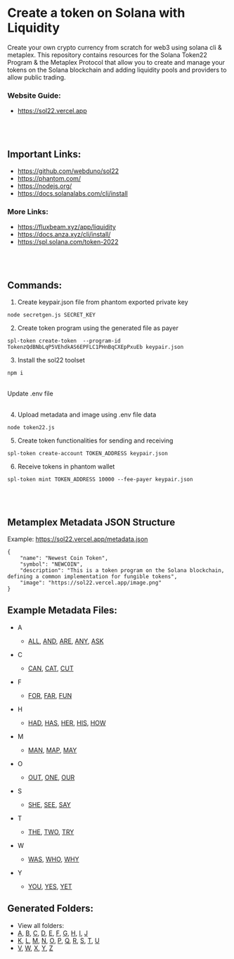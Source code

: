 # Create a token on Solana with Liquidity

Create your own crypto currency from scratch for web3 using solana cli & metaplex. This repository contains resources for the Solana Token22 Program & the Metaplex Protocol that allow you to create and manage your tokens on the Solana blockchain and adding liquidity pools and providers to allow public trading.

### Website Guide:
  - https://sol22.vercel.app

<br/><br/>

## Important Links:
  - https://github.com/webduno/sol22
  - https://phantom.com/
  - https://nodejs.org/
  - https://docs.solanalabs.com/cli/install
  
### More Links:
  - https://fluxbeam.xyz/app/liquidity
  - https://docs.anza.xyz/cli/install/
  - https://spl.solana.com/token-2022

<br/><br/>

## Commands:

1. Create keypair.json file from phantom exported private key
```
node secretgen.js SECRET_KEY
```

2. Create token program using the generated file as payer
```
spl-token create-token  --program-id TokenzQdBNbLqP5VEhdkAS6EPFLC1PHnBqCXEpPxuEb keypair.json
```

3. Install the sol22 toolset
```
npm i
```

<br/>
Update .env file
<br/><br/>

4. Upload metadata and image using .env file data
```
node token22.js
```

5. Create token functionalities for sending and receiving
```
spl-token create-account TOKEN_ADDRESS keypair.json
```

6. Receive tokens in phantom wallet
```
spl-token mint TOKEN_ADDRESS 10000 --fee-payer keypair.json
```

<br/><br/>

## Metamplex Metadata JSON Structure
Example: https://sol22.vercel.app/metadata.json
```
{
    "name": "Newest Coin Token",
    "symbol": "NEWCOIN",
    "description": "This is a token program on the Solana blockchain, defining a common implementation for fungible tokens",
    "image": "https://sol22.vercel.app/image.png"
}    
```


## Example Metadata Files:

- A
  - [ALL](https://sol22.vercel.app/gen/A/metadata_ALL.json), [AND](https://sol22.vercel.app/gen/A/metadata_AND.json), [ARE](https://sol22.vercel.app/gen/A/metadata_ARE.json), [ANY](https://sol22.vercel.app/gen/A/metadata_ANY.json), [ASK](https://sol22.vercel.app/gen/A/metadata_ASK.json)

- C
  - [CAN](https://sol22.vercel.app/gen/C/metadata_CAN.json), [CAT](https://sol22.vercel.app/gen/C/metadata_CAT.json), [CUT](https://sol22.vercel.app/gen/C/metadata_CUT.json)

- F
  - [FOR](https://sol22.vercel.app/gen/F/metadata_FOR.json), [FAR](https://sol22.vercel.app/gen/F/metadata_FAR.json), [FUN](https://sol22.vercel.app/gen/F/metadata_FUN.json)

- H
  - [HAD](https://sol22.vercel.app/gen/H/metadata_HAD.json), [HAS](https://sol22.vercel.app/gen/H/metadata_HAS.json), [HER](https://sol22.vercel.app/gen/H/metadata_HER.json), [HIS](https://sol22.vercel.app/gen/H/metadata_HIS.json), [HOW](https://sol22.vercel.app/gen/H/metadata_HOW.json)

- M
  - [MAN](https://sol22.vercel.app/gen/M/metadata_MAN.json), [MAP](https://sol22.vercel.app/gen/M/metadata_MAP.json), [MAY](https://sol22.vercel.app/gen/M/metadata_MAY.json)

- O
  - [OUT](https://sol22.vercel.app/gen/O/metadata_OUT.json), [ONE](https://sol22.vercel.app/gen/O/metadata_ONE.json), [OUR](https://sol22.vercel.app/gen/O/metadata_OUR.json)

- S
  - [SHE](https://sol22.vercel.app/gen/S/metadata_SHE.json), [SEE](https://sol22.vercel.app/gen/S/metadata_SEE.json), [SAY](https://sol22.vercel.app/gen/S/metadata_SAY.json)

- T
  - [THE](https://sol22.vercel.app/gen/T/metadata_THE.json), [TWO](https://sol22.vercel.app/gen/T/metadata_TWO.json), [TRY](https://sol22.vercel.app/gen/T/metadata_TRY.json)

- W
  - [WAS](https://sol22.vercel.app/gen/W/metadata_WAS.json), [WHO](https://sol22.vercel.app/gen/W/metadata_WHO.json), [WHY](https://sol22.vercel.app/gen/W/metadata_WHY.json)

- Y
  - [YOU](https://sol22.vercel.app/gen/Y/metadata_YOU.json), [YES](https://sol22.vercel.app/gen/Y/metadata_YES.json), [YET](https://sol22.vercel.app/gen/Y/metadata_YET.json)



## Generated Folders:
  - View all folders: 
  - [A](https://github.com/webduno/sol22/tree/main/public/gen/A), [B](https://github.com/webduno/sol22/tree/main/public/gen/B), [C](https://github.com/webduno/sol22/tree/main/public/gen/C), [D](https://github.com/webduno/sol22/tree/main/public/gen/D), [E](https://github.com/webduno/sol22/tree/main/public/gen/E), [F](https://github.com/webduno/sol22/tree/main/public/gen/F), [G](https://github.com/webduno/sol22/tree/main/public/gen/G), [H](https://github.com/webduno/sol22/tree/main/public/gen/H), [I](https://github.com/webduno/sol22/tree/main/public/gen/I), [J](https://github.com/webduno/sol22/tree/main/public/gen/J)
  - [K](https://github.com/webduno/sol22/tree/main/public/gen/K), [L](https://github.com/webduno/sol22/tree/main/public/gen/L), [M](https://github.com/webduno/sol22/tree/main/public/gen/M), [N](https://github.com/webduno/sol22/tree/main/public/gen/N), [O](https://github.com/webduno/sol22/tree/main/public/gen/O), [P](https://github.com/webduno/sol22/tree/main/public/gen/P), [Q](https://github.com/webduno/sol22/tree/main/public/gen/Q), [R](https://github.com/webduno/sol22/tree/main/public/gen/R), [S](https://github.com/webduno/sol22/tree/main/public/gen/S), [T](https://github.com/webduno/sol22/tree/main/public/gen/T), [U](https://github.com/webduno/sol22/tree/main/public/gen/U)
  - [V](https://github.com/webduno/sol22/tree/main/public/gen/V), [W](https://github.com/webduno/sol22/tree/main/public/gen/W), [X](https://github.com/webduno/sol22/tree/main/public/gen/X), [Y](https://github.com/webduno/sol22/tree/main/public/gen/Y), [Z](https://github.com/webduno/sol22/tree/main/public/gen/Z)
